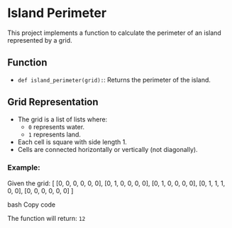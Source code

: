 # Island Perimeter

This project implements a function to calculate the perimeter of an island represented by a grid. 

## Function
- `def island_perimeter(grid):`: Returns the perimeter of the island.

## Grid Representation
- The grid is a list of lists where:
  - `0` represents water.
  - `1` represents land.
- Each cell is square with side length 1.
- Cells are connected horizontally or vertically (not diagonally).

### Example:
Given the grid:
[ [0, 0, 0, 0, 0, 0], [0, 1, 0, 0, 0, 0], [0, 1, 0, 0, 0, 0], [0, 1, 1, 1, 0, 0], [0, 0, 0, 0, 0, 0] ]

bash
Copy code

The function will return: `12`
